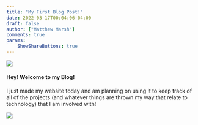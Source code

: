 ```yaml
---
title: "My First Blog Post!"
date: 2022-03-17T00:04:06-04:00
draft: false
author: ["Matthew Marsh"]
comments: true
params:
    ShowShareButtons: true   
---
```

![](/images/banners/banner.png) 

#### Hey! Welcome to my Blog! 
I just made my website today and am planning on using it to keep track of all of the projects (and whatever things are thrown my way that relate to technology) that I am involved with!

![](/images/bar.png) 